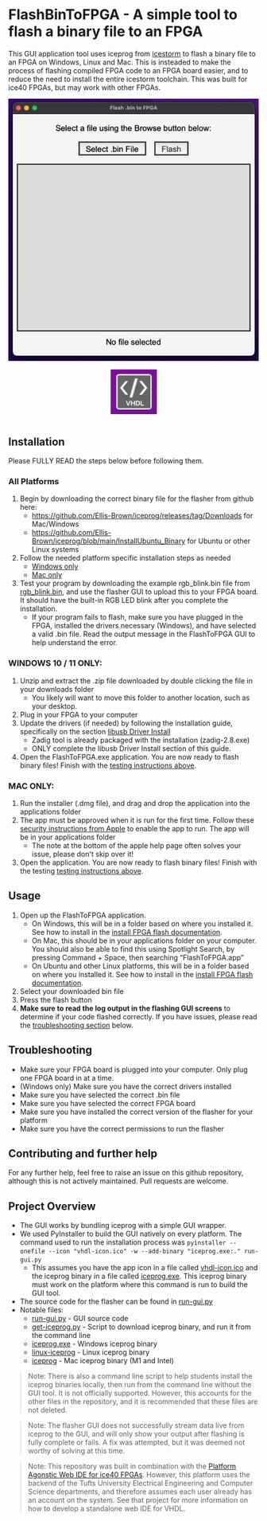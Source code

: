# FlashBinToFPGA - A simple tool to flash a binary file to an FPGA

This GUI application tool uses iceprog from [icestorm](https://clifford.at/icestorm) to flash a binary file to an FPGA on Windows, Linux and Mac. This is insteaded to make the process of flashing compiled FPGA code to an FPGA board easier, and to reduce the need to install the entire icestorm toolchain. This was built for ice40 FPGAs, but may work with other FPGAs.

<p style="text-align: center;">
<img src="FlasherImage.png" alt="Flasher GUI"/>
 
</p>
<p style="text-align: center;">
<img src="FlasherIconImage.png" alt="Flasher GUI Icon" />
</p>

#

## Installation
Please FULLY READ the steps below before following them.
### All Platforms
1. Begin by downloading the correct binary file for the flasher from github here:
    - https://github.com/Ellis-Brown/iceprog/releases/tag/Downloads for Mac/Windows
    - https://github.com/Ellis-Brown/iceprog/blob/main/InstallUbuntu_Binary for Ubuntu or other Linux systems 
2. Follow the needed platform specific installation steps as needed 
    - [Windows only](#windows-10--11-only)
    - [Mac only](#mac-only)
3. Test your program by downloading the example rgb_blink.bin file from [rgb_blink.bin](rgb_blink.bin), and use the flasher GUI to upload this to your FPGA board. It should have the built-in RGB LED blink after you complete the installation. 
    - If your program fails to flash, make sure you have plugged in the FPGA, installed the drivers necessary (Windows), and have selected a valid .bin file. Read the output message in the FlashToFPGA GUI to help understand the error. 


### WINDOWS 10 / 11 ONLY:
1. Unzip and extract the .zip file downloaded by double clicking the file in your downloads folder
    - You likely will want to move this folder to another location, such as your desktop.
2. Plug in your FPGA to your computer
3. Update the drivers (if needed) by following the installation guide, specifically on the section [libusb Driver Install](https://learn.adafruit.com/adafruit-ft232h-breakout/windows-setup#libusb-driver-install-2084509 )
    - Zadig tool is already packaged with the installation (zadig-2.8.exe) 
    - ONLY complete the libusb Driver Install section of this guide.
4. Open the FlashToFPGA.exe application. You are now ready to flash binary files! Finish with the [testing instructions above](#installation).

### MAC ONLY:
1. Run the installer (.dmg file), and drag and drop the application into the applications folder
2. The app must be approved when it is run for the first time. Follow these [security instructions from Apple](https://support.apple.com/guide/mac-help/open-a-mac-app-from-an-unidentified-developer-mh40616/mac) to enable the app to run. The app will be in your applications folder
    - The note at the bottom of the apple help page often solves your issue, please don't skip over it!
4. Open the application. You are now ready to flash binary files! Finish with the testing [testing instructions above](#installation).

## Usage
1. Open up the FlashToFPGA application. 
    - On Windows, this will be in a folder based on where you installed it. See how to install in the [install FPGA flash documentation](#installation).
    - On Mac, this should be in your applications folder on your computer. You should also be able to find this using Spotlight Search, by pressing Command + Space, then searching “FlashToFPGA.app”
    - On Ubuntu and other Linux platforms, this will be in a folder based on where you installed it. See how to install in the [install FPGA flash documentation](#installation).
2. Select your downloaded bin file
3. Press the flash button
4. __Make sure to read the log output in the flashing GUI screens__ to determine if your code flashed correctly. If you have issues, please read the [troubleshooting section](#troubleshooting) below.


## Troubleshooting
- Make sure your FPGA board is plugged into your computer. Only plug one FPGA board in at a time.
- (Windows only) Make sure you have the correct drivers installed 
- Make sure you have selected the correct .bin file
- Make sure you have selected the correct FPGA board
- Make sure you have installed the correct version of the flasher for your platform
- Make sure you have the correct permissions to run the flasher

## Contributing and further help
For any further help, feel free to raise an issue on this github repository, although this is not actively maintained. Pull requests are welcome. 

## Project Overview
- The GUI works by bundling iceprog with a simple GUI wrapper. 
- We used PyInstaller to build the GUI natively on every platform. The command used to run the installation process was `pyinstaller --onefile --icon "vhdl-icon.ico" -w --add-binary "iceprog.exe:." run-gui.py`
    - This assumes you have the app icon in a file called [vhdl-icon.ico](vhdl-icon.ico) and the iceprog binary in a file called [iceprog.exe](iceprog.exe). This iceprog binary must work on the platform where this command is run to build the GUI tool.
- The source code for the flasher can be found in [run-gui.py](run-gui.py)
- Notable files:
    - [run-gui.py](run-gui.py) - GUI source code
    - [get-iceprog.py](get-iceprog.py) - Script to download iceprog binary, and run it from the command line
    - [iceprog.exe](iceprog.exe) - Windows iceprog binary
    - [linux-iceprog](linux-iceprog) - Linux iceprog binary
    - [iceprog](iceprog) - Mac iceprog binary (M1 and Intel)
> Note: There is also a command line script to help students install the iceprog binaries locally, then run from the command line without the GUI tool. It is not officially supported. However, this accounts for the other files in the repository, and it is recommended that these files are not deleted. 

> Note: The flasher GUI does not successfully stream data live from iceprog to the GUI, and will only show your output after flashing is fully complete or fails. A fix was attempted, but it was deemed not worthy of solving at this time.

> Note: This repository was built in combination with the [Platform Agonstic Web IDE for ice40 FPGAs](https://github.com/dahalankur/es4VHDL). However, this platform uses the backend of the Tufts University Electrical Engineering and Computer Science departments, and therefore assumes each user already has an account on the system. See that project for more information on how to develop a standalone web IDE for VHDL.